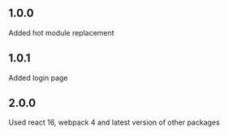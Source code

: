 ## 1.0.0
Added hot module replacement

## 1.0.1
Added login page

## 2.0.0
Used react 16, webpack 4 and latest version of other packages